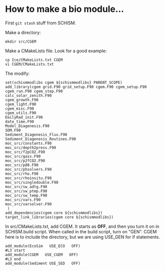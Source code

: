 # How to make a bio module...

First `git stash` stuff from SCHISM.

Make a directory:
```
mkdir src/CGEM
```

Make a CMakeLists file.  Look for a good example:
```
cp Ice/CMakeLists.txt CGEM
vi CGEM/CMakeLists.txt
```

The modify:
```
set(schismmodlibs cgem ${schismmodlibs} PARENT_SCOPE)
add_library(cgem grid.F90 grid_setup.F90 cgem.F90 cgem_setup.F90 cgem_run.F90 cgem_step.F90
calc_solar_zenith.F90
cgem_growth.F90
cgem_light.F90
cgem_misc.F90
cgem_utils.F90
DailyRad_init.F90
date_time.F90
Model_Diagenesis.F90
SDM.F90
Sediment_Diagenesis_Flux.F90
Sediment_Diagenesis_Routines.F90
moc_src/constants.F90
moc_src/depth2press.F90
moc_src/f2pCO2.F90
moc_src/gasx.F90
moc_src/p2fCO2.F90
moc_src/p80.F90
moc_src/phsolvers.F90
moc_src/rho.F90
moc_src/rhoinsitu.F90
moc_src/singledouble.F90
moc_src/sw_adtg.F90
moc_src/sw_ptmp.F90
moc_src/sw_temp.F90
moc_src/vars.F90
moc_src/varsolver.F90
 )
add_dependencies(cgem core ${schismmodlibs})
target_link_libraries(cgem core ${schismmodlibs})
```

In src/CMakeLists.txt, add CGEM.  It starts as **OFF**, and then you turn it on in SCHISM.build script.  When called in the build script, turn on "GEN".  CGEM here is to include the directory, but we are using USE_GEN for if statements.
```
add_module(EcoSim   USE_ECO   OFF)
#L3 start
add_module(CGEM   USE_CGEM   OFF)
#L3 end
add_module(Sediment USE_SED   OFF)
```
